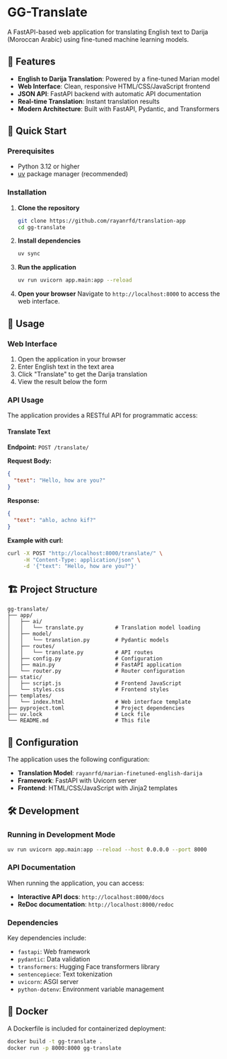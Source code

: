 # GG-Translate

A FastAPI-based web application for translating English text to Darija (Moroccan Arabic) using fine-tuned machine learning models.

## 🌟 Features

- **English to Darija Translation**: Powered by a fine-tuned Marian model
- **Web Interface**: Clean, responsive HTML/CSS/JavaScript frontend
- **JSON API**: FastAPI backend with automatic API documentation
- **Real-time Translation**: Instant translation results
- **Modern Architecture**: Built with FastAPI, Pydantic, and Transformers

## 🚀 Quick Start

### Prerequisites

- Python 3.12 or higher
- [uv](https://github.com/astral-sh/uv) package manager (recommended)

### Installation

1. **Clone the repository**
   ```bash
   git clone https://github.com/rayanrfd/translation-app
   cd gg-translate
   ```

2. **Install dependencies**
   ```bash
   uv sync
   ```

3. **Run the application**
   ```bash
   uv run uvicorn app.main:app --reload
   ```

4. **Open your browser**
   Navigate to `http://localhost:8000` to access the web interface.

## 📖 Usage

### Web Interface

1. Open the application in your browser
2. Enter English text in the text area
3. Click "Translate" to get the Darija translation
4. View the result below the form

### API Usage

The application provides a RESTful API for programmatic access:

#### Translate Text

**Endpoint:** `POST /translate/`

**Request Body:**
```json
{
  "text": "Hello, how are you?"
}
```

**Response:**
```json
{
  "text": "ahlo, achno kif?"
}
```

**Example with curl:**
```bash
curl -X POST "http://localhost:8000/translate/" \
     -H "Content-Type: application/json" \
     -d '{"text": "Hello, how are you?"}'
```

## 🏗️ Project Structure

```
gg-translate/
├── app/
│   ├── ai/
│   │   └── translate.py          # Translation model loading
│   ├── model/
│   │   └── translation.py        # Pydantic models
│   ├── routes/
│   │   └── translate.py          # API routes
│   ├── config.py                 # Configuration
│   ├── main.py                   # FastAPI application
│   └── router.py                 # Router configuration
├── static/
│   ├── script.js                 # Frontend JavaScript
│   └── styles.css                # Frontend styles
├── templates/
│   └── index.html                # Web interface template
├── pyproject.toml                # Project dependencies
├── uv.lock                       # Lock file
└── README.md                     # This file
```

## 🔧 Configuration

The application uses the following configuration:

- **Translation Model**: `rayanrfd/marian-finetuned-english-darija`
- **Framework**: FastAPI with Uvicorn server
- **Frontend**: HTML/CSS/JavaScript with Jinja2 templates

## 🛠️ Development

### Running in Development Mode

```bash
uv run uvicorn app.main:app --reload --host 0.0.0.0 --port 8000
```

### API Documentation

When running the application, you can access:
- **Interactive API docs**: `http://localhost:8000/docs`
- **ReDoc documentation**: `http://localhost:8000/redoc`

### Dependencies

Key dependencies include:
- `fastapi`: Web framework
- `pydantic`: Data validation
- `transformers`: Hugging Face transformers library
- `sentencepiece`: Text tokenization
- `uvicorn`: ASGI server
- `python-dotenv`: Environment variable management

## 🐳 Docker

A Dockerfile is included for containerized deployment:

```bash
docker build -t gg-translate .
docker run -p 8000:8000 gg-translate
```
